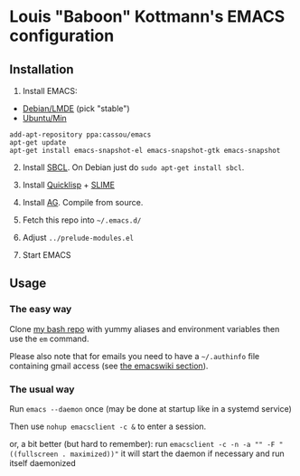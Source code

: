 # Louis "Baboon" Kottmann's EMACS configuration

## Installation

1) Install EMACS:

* [Debian/LMDE](http://emacs.naquadah.org/) (pick "stable")
* [Ubuntu/Min]( https://launchpad.net/~cassou/+archive/emacs)

```
add-apt-repository ppa:cassou/emacs
apt-get update
apt-get install emacs-snapshot-el emacs-snapshot-gtk emacs-snapshot
```

2) Install [SBCL](http://www.sbcl.org/). On Debian just do `sudo apt-get install sbcl`.

3) Install [Quicklisp](http://www.quicklisp.org) + [SLIME](http://common-lisp.net/project/slime/)

4) Install [AG](https://github.com/ggreer/the_silver_searcher). Compile from source.

5) Fetch this repo into `~/.emacs.d/`

6) Adjust `../prelude-modules.el`

7) Start EMACS

## Usage

### The easy way

Clone [my bash repo](https://github.com/LouisKottmann/baboon-bash) with yummy aliases and environment variables then use the `em` command.

Please also note that for emails you need to have a `~/.authinfo` file containing gmail access (see [the emacswiki section](http://www.emacswiki.org/emacs/GnusGmail#toc1)).

### The usual way

Run `emacs --daemon` once (may be done at startup like in a systemd service)

Then use `nohup emacsclient -c &` to enter a session.

or, a bit better (but hard to remember):
run `emacsclient -c -n -a "" -F "((fullscreen . maximized))"`
it will start the daemon if necessary and run itself daemonized
